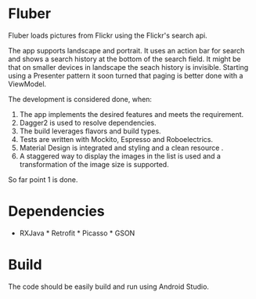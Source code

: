 # Fluber
Fluber loads pictures from Flickr using the Flickr's search api.

The app supports landscape and portrait. It uses an action bar for search and shows a search history at the bottom of the search
field. It might be that on smaller devices in landscape the seach history is invisible. Starting using a Presenter pattern
it soon turned that paging is better done with a ViewModel. 

The development is considered done, when:

1. The app implements the desired features and meets the requirement.
2. Dagger2 is used to resolve dependencies.
3. The build leverages flavors and build types.
4. Tests are written with Mockito, Espresso and Roboelectrics.
5. Material Design is integrated and styling and a clean resource .
6. A staggered way to display the images in the list is used and a transformation of the image size is supported.

So far point 1 is done.

# Dependencies

* RXJava * Retrofit * Picasso * GSON

# Build

The code should be easily build and run using Android Studio.
